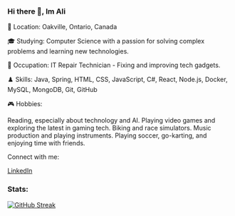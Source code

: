 ### Hi there 👋, Im Ali

📍 Location: Oakville, Ontario, Canada

🎓 Studying: Computer Science with a passion for solving complex problems and learning new technologies.

💼 Occupation: IT Repair Technician - Fixing and improving tech gadgets.

♟️ Skills: Java, Spring, HTML, CSS, JavaScript, C#, React, Node.js, Docker, MySQL, MongoDB, Git, GitHub

🎮 Hobbies:

Reading, especially about technology and AI.
Playing video games and exploring the latest in gaming tech.
Biking and race simulators.
Music production and playing instruments.
Playing soccer, go-karting, and enjoying time with friends.

Connect with me:

[LinkedIn](https://www.linkedin.com/in/ali-al-oraibi/)

### Stats:
[![GitHub Streak](http://github-readme-streak-stats.herokuapp.com?user=KayTwenty&theme=dark&hide_border=true)](https://git.io/streak-stats)
